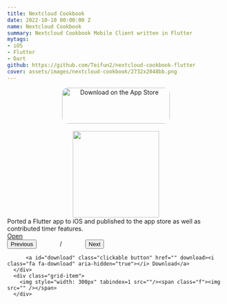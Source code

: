```yaml
---
title: Nextcloud Cookbook
date: 2022-10-10 00:00:00 Z
name: Nextcloud Cookbook
summary: Nextcloud Cookbook Mobile Client written in Flutter
mytags:
- iOS
- Flutter
- Dart
github: https://github.com/Teifun2/nextcloud-cookbook-flutter
cover: assets/images/nextcloud-cookbook/2732x2048bb.png
--- 
```

<center>
<a href="https://apps.apple.com/us/app/nextcloud-cookbook/id1619926634?itsct=apps_box_badge&amp;itscg=30200" style="display: inline-block; overflow: hidden; border-radius: 13px; width: 250px; height: 83px;"><img src="https://tools.applemediaservices.com/api/badges/download-on-the-app-store/black/en-us?size=250x83&amp;releaseDate=1665360000&h=87d711018a9b4c4324f6b4d0f036790f" alt="Download on the App Store" style="border-radius: 13px; width: 250px; height: 83px;"></a>
</center>

<br>

<center>
  <!-- <img src="https://tools-qr-production.s3.amazonaws.com/output/apple-toolbox/256571b5eff9b2dbf2208746df27600b/23592ffb84186cf797783c6921281cdf.png"> -->
   <img style="width: 200px" tabindex=1 src="https://tools-qr-production.s3.amazonaws.com/output/apple-toolbox/256571b5eff9b2dbf2208746df27600b/23592ffb84186cf797783c6921281cdf.png"/><span class="f"><img src="https://tools-qr-production.s3.amazonaws.com/output/apple-toolbox/256571b5eff9b2dbf2208746df27600b/23592ffb84186cf797783c6921281cdf.png" /></span>
</center>
Ported a Flutter app to iOS and published to the app store as well as contributed timer features.

<script src="{{ 'assets/js/photogrid.js' | relative_url}}"></script>

<style>
  .f,.f *{position:fixed;max-width:100%;max-height:100%;top:50%;left:50%}
.f *{transform:translate(-50%,-50%)}
.f{display:none;top:0;left:0;width:100%;height:100%;background:rgba(0,0,0,0.8)}
*:focus+.f{display:block}
img{cursor:pointer}
</style>

<div id="photogrid" class="grid-container">
      <div class="grid-item actions">
          <a id="open" class="clickable button" href="" target="_blank"><i class="fa fa-external-link" aria-hidden="true"></i> Open</a>
          <div>
              <button id="prev" class="clickable button" onclick="nextcloudcookbook.prevphoto()">Previous</button>
              <span style="margin: 0px 50px;"><span id="page_num"></span> / <span id="page_count"></span></span>
              <button id="next" class="clickable button" onclick="nextcloudcookbook.nextphoto()">Next</button>
          </div>
          
          <a id="download" class="clickable button" href="" download><i class="fa fa-download" aria-hidden="true"></i> Download</a>
      </div>
      <div class="grid-item"> 
        <img style="width: 300px" tabindex=1 src=""/><span class="f"><img src="" /></span>
      </div>
  </div>

  <script type="text/javascript">
   const nextcloudcookbook = new PhotoGrid('photogrid', ['{{ 'assets/images/nextcloud-cookbook/1242x2688bb-2.png' | relative_url}}', '{{ 'assets/images/nextcloud-cookbook/1242x2688bb-3.png' | relative_url}}',  '{{ 'assets/images/nextcloud-cookbook/1242x2688bb-4.png' | relative_url}}',  '{{ 'assets/images/nextcloud-cookbook/1242x2688bb-5.png' | relative_url}}', '{{ 'assets/images/nextcloud-cookbook/1242x2688bb.png' | relative_url}}'])
</script>